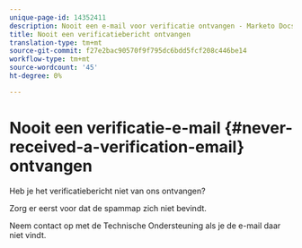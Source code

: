 ```yaml
---
unique-page-id: 14352411
description: Nooit een e-mail voor verificatie ontvangen - Marketo Docs - Productdocumentatie
title: Nooit een verificatiebericht ontvangen
translation-type: tm+mt
source-git-commit: f27e2bac90570f9f795dc6bdd5fcf208c446be14
workflow-type: tm+mt
source-wordcount: '45'
ht-degree: 0%

---
```



# Nooit een verificatie-e-mail {#never-received-a-verification-email} ontvangen

Heb je het verificatiebericht niet van ons ontvangen?

Zorg er eerst voor dat de spammap zich niet bevindt.

Neem contact op met de Technische Ondersteuning als je de e-mail daar niet vindt.
